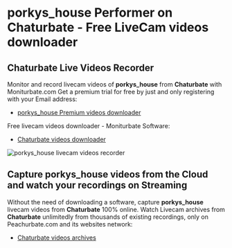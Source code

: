 # porkys_house Performer on Chaturbate - Free LiveCam videos downloader

## Chaturbate Live Videos Recorder

Monitor and record livecam videos of **porkys_house** from **Chaturbate** with Moniturbate.com
Get a premium trial for free by just and only registering with your Email address:
* [porkys_house Premium videos downloader](https://moniturbate.com/request-demo-licence-key.html)

Free livecam videos downloader - Moniturbate Software:
* [Chaturbate videos downloader](https://moniturbate.com/moniturbate-download-software.html)

![porkys_house livecam videos recorder](https://peachurnet.com/templates/moniturbate-software.png)


## Capture porkys_house videos from the Cloud and watch your recordings on Streaming

Without the need of downloading a software, capture **porkys_house** livecam videos from **Chaturbate** 100% online.
Watch Livecam archives from **Chaturbate** unlimitedly from thousands of existing recordings, only on Peachurbate.com and its websites network:
* [Chaturbate videos archives](https://peachurnet.com/)